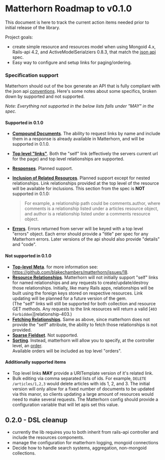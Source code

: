 # Matterhorn Roadmap to v0.1.0

This document is here to track the current action items needed prior to initial
release of the library.  

Project goals:

* create simple resource and resources model when using Mongoid 4.x, Rails-api
  4.2, and ActiveModelSerialziers 0.8.3, that match the [json api][jsonapi]
  spec.
* Easy way to configure and setup links for paging/ordering.

### Specification support

Matterhorn should out of the box generate an API that is fully compliant with
the json api [conventions][conventions]. Here's some notes about some specifics,
broken down by supported and not supported.

_Note: Everything not supported in the below lists falls under "MAY" in the
spec._

#### Supported in 0.1.0

* [**Compound Documents**][compound-documents]. The ability to request links by
  name and include them in a response is already available in Matterhorn, and
  will be supported in 0.1.0.
* [**Top level "links"**][top-level-links].  Both the "self" link (effectively
  the servers current url for the page) and top level relationships are supported.
* [**Responses**][relationship-responses].  Planned support.
* [**Inclusion of Related Resources**][fetching-includes].  Planned support except
  for nested relationships.  Link relationships provided at the top level of
  the resource will be available for inclusions.  This section from the spec is
  **NOT** supported in 0.1.0:
  > For example, a relationship path could be comments.author, where comments is
  > a relationship listed under a articles resource object, and author is a
  > relationship listed under a comments resource object.

* [**Errors**](http://jsonapi.org/format/#errors). Errors returned from server will
  be keyed with a top level "errors" object.  Each error should provide a
  "title" per spec for any Matterhorn errors.  Later versions of the api should
  also provide "details" and "code".

#### Not supported in 0.1.0

* [**Top-level Meta**][meta].  for more information see: https://github.com/blakechambers/matterhorn/issues/18.
* [**Resource Relationships**][relationships]. Matterhorn will not initially
  support "self" links for named relationships and any requests to
  create/update/destroy those relationships.  Initially, like many Rails apps,
  relationships will be built using the foreign keys stored on respective
  resources.  Link updating will be planned for a future version of the gem.  
  (The "self" links will still be supported for both collection and resource
  GET methods. Any requests to the link resources will return a valid
  [`403 Forbidden`][relationship-403.)
* [**Fetching Relationships**][fetching-relationships]. Same as above, since
  matterhorn does not provide the "self" attribute, the ability to fetch those
  relationships is not provided.
* [**Sparse Fieldset**][sparsefieldsets]. Not supported.
* [**Sorting**][sorting].  Instead, matterhorn will allow you to specify, at the
  controller level, an [order][issue-10].  
  Available orders will be included as top level "orders".

#### Additionally supported items

* Top level links **MAY** provide a URITemplate version of it's related link.
* Bulk editing via comma separated lists of ids.  For example,
  `DELETE /articles/1,2,3` would delete articles with ids 1, 2, and 3.  The
  initial version will only allow for a fixed number of documents to be updated
  via this manor, so clients updating a large amount of resources would need to
  make several requests.  The Matterhorn config should provide a configuration
  variable that will let apis set this value.

## 0.2.0 - DSL cleanup

* currently the lib requires you to both inherit from rails-api controller and
  include the resources components.
* manage the configuration for matterhorn logging, mongoid connections
* Decide how to handle search systems, aggregation, non-mongoid collections.

[jsonapi]: http://jsonapi.org
[conventions]: http://jsonapi.org/format/#conventions
[meta]: http://jsonapi.org/format/#document-structure-meta
[relationships]: http://jsonapi.org/format/#document-structure-resource-relationships
[fetching-relationships]: http://jsonapi.org/format/#fetching-relationships
[sparsefieldsets]: http://jsonapi.org/format/#fetching-sparse-fieldsets
[sorting]: http://jsonapi.org/format/#fetching-sorting
[compound-documents]: http://jsonapi.org/format/#document-structure-compound-documents
[top-level-links]: http://jsonapi.org/format/#document-structure-top-level-links
[relationship-responses]: http://jsonapi.org/format/#fetching-relationships-responses
[fetching-includes]: http://jsonapi.org/format/#fetching-includes
[relationship-403]: http://jsonapi.org/format/#crud-updating-relationship-responses-403
[issue-10]: https://github.com/blakechambers/matterhorn/issues/10
